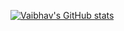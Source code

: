 [![Vaibhav's GitHub stats](https://github-readme-stats.vercel.app/api?username=thevaibhav-dixit)](https://github.com/anuraghazra/github-readme-stats)

<!---
thevaibhav-dixit/thevaibhav-dixit is a ✨ special ✨ repository because its `README.md` (this file) appears on your GitHub profile.
You can click the Preview link to take a look at your changes.
--->
